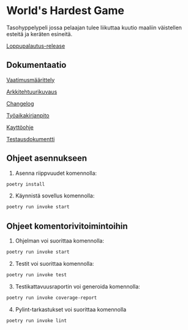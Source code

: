 # World's Hardest Game

Tasohyppelypeli jossa pelaajan tulee liikuttaa kuutio maaliin väistellen esteitä ja keräten esineitä.

[Loppupalautus-release](https://github.com/oskarruo/ot-harjoitustyo/releases/tag/loppupalautus)

## Dokumentaatio

[Vaatimusmäärittely](/dokumentaatio/vaatimusmaarittely.md)

[Arkkitehtuurikuvaus](/dokumentaatio/arkkitehtuuri.md)

[Changelog](/dokumentaatio/changelog.md)

[Työaikakirjanpito](/dokumentaatio/tyoaikakirjanpito.md)

[Kayttöohje](/dokumentaatio/kayttoohje.md)

[Testausdokumentti](dokumentaatio/testaus.md)

## Ohjeet asennukseen

1. Asenna riippvuudet komennolla:
```bash
poetry install
```
2. Käynnistä sovellus komennolla:
```bash
poetry run invoke start
```

## Ohjeet komentorivitoimintoihin

1. Ohjelman voi suorittaa komennolla:
```bash
poetry run invoke start
```
2. Testit voi suorittaa komennolla:
```bash
poetry run invoke test
```
3. Testikattavuusraportin voi generoida komennolla:
```bash
poetry run invoke coverage-report
```
4. Pylint-tarkastukset voi suorittaa komennolla
```bash
poetry run invoke lint
```
